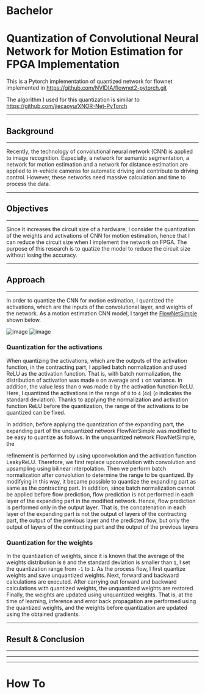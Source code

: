 # Bachelor
# Quantization of Convolutional Neural Network for Motion Estimation for FPGA Implementation




This is a Pytorch implementation of quantized network for flownet implemented in https://github.com/NVIDIA/flownet2-pytorch.git

The algorithm I used for this quantization is similar to https://github.com/jiecaoyu/XNOR-Net-PyTorch


- - -
## Background
- - -
Recently, the technology of convolutional neural network (CNN) is applied to image recognition. Especially, a network for semantic segmentation, a network for motion estimation and a network for distance estimation are applied to in-vehicle cameras for automatic driving and contribute to driving control. However, these networks need massive calculation and time to process the data. 



- - -
## Objectives
- - -
Since it increases the circuit size of a hardware, I consider the quantization of the weights and activations of CNN for motion estimation, hence that I can reduce the circuit size when I implement the network on FPGA.
The purpose of this research is to quatize the model to reduce the circuit size without losing the accuracy.

- - -
## Approach
- - -
In order to quantize the CNN for motion estimation, I quantized the activations, which are the inputs of the convolutional layer, and weights of the network. 
As a motion estimation CNN model, I target the [FlowNetSimple](https://github.com/NVIDIA/flownet2-pytorch.git) shown below.

![image](https://github.com/tinaba96/master_old/assets/57109730/db7cf0ce-665b-419d-b0fd-7d541b278f41)
![image](https://github.com/tinaba96/Quantization-Flownet2-Pytorch/assets/57109730/f904e965-eefa-48cf-b091-d373ae26d36b)

### Quantization for the activations
When quantizing the activations, which are the outputs of the activation function, in the contracting part, I applied batch normalization and used ReLU as the activation function. That is, with batch normalization, the distribution of activation was made `0` on average and `1` on variance. In addition, the value less than `0` was made `0` by the activation function ReLU. Here, I quantized the activations in the range of `0` to `4` (`4σ`) (`σ` indicates the standard deviation). Thanks to applying the normalization and activation function ReLU before the quantization, the range of the activations to be quantized can be fixed.

 In addition, before applying the quantization of the expanding part, the expanding part of the unquantized network FlowNerSimple was modified to be easy to quantize as follows. In the unquantized network FlowNetSimple, the
 
refinement is performed by using upconvolution and the activation function LeakyReLU. Therefore, we first replace upconvolution with convolution and upsampling using bilinear interpolation. Then we perform batch normalization after convolution to determine the range to be quantized. By modifying in this way, it became possible to quantize the expanding part as same as the contracting part.
In addition, since batch normalization cannot be applied before flow prediction, flow prediction is not performed in each layer of the expanding part in the modified network. Hence, flow prediction is performed only in the output layer. That is, the concatenation in each layer of the expanding part is not the output of layers of the contracting part, the output of the previous layer and the predicted flow, but only the output of layers of the contracting part and the output of the previous layers
 

### Quantization for the weights
In the quantization of weights, since it is known that the average of the weights distribution is `0` and the standard deviation is smaller than `1`, I set the quantization range from `-1` to `1`. As the process flow, I first quantize weights and save unquantized weights. Next, forward and backward calculations are executed. After carrying out forward and backward calculations with quantized weights, the unquantized weights are restored. Finally, the weights are updated using unquantized weights. That is, at the time of learning, inference and error back propagation are performed using the quantized weights, and the weights before quantization are updated using the obtained gradients.



- - -
## Result & Conclusion
- - -



- - -
- - -

# How To

